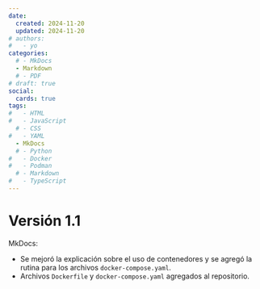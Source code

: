 ```yaml
---
date:
  created: 2024-11-20
  updated: 2024-11-20
# authors:
#   - yo
categories:
  # - MkDocs
  - Markdown
  # - PDF
# draft: true
social:
  cards: true
tags:
#   - HTML
#   - JavaScript
  # - CSS
#   - YAML
  - MkDocs
  # - Python
#   - Docker
#   - Podman
  # - Markdown
#   - TypeScript
---
```




# Versión 1.1



MkDocs:
- Se mejoró la explicación sobre el uso de contenedores y se agregó la rutina para los archivos `docker-compose.yaml`.
- Archivos `Dockerfile` y `docker-compose.yaml` agregados al repositorio.